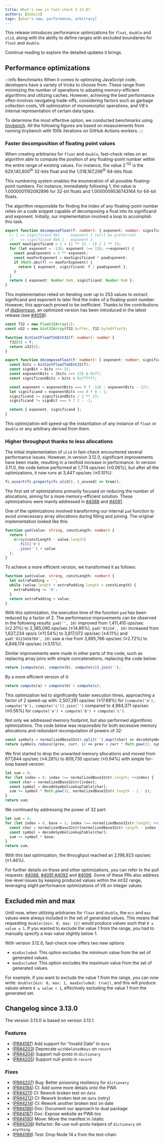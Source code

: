 ```yaml
---
title: What's new in fast-check 3.13.0?
authors: [dubzzz]
tags: [what's new, performance, arbitrary]
---
```


This release introduces performance optimizations for `float`, `double` and `ulid`, along with the ability to define ranges with excluded boundaries for `float` and `double`.

Continue reading to explore the detailed updates it brings.

<!--truncate-->

## Performance optimizations

:::info Benchmarks
When it comes to optimizing JavaScript code, developers have a variety of tricks to choose from. These range from minimizing the number of operations to adopting memory-efficient algorithms and utilizing caches. However, achieving the best performance often involves navigating trade-offs, considering factors such as garbage collection costs, V8 optimization of monomorphic operations, and V8's internal representation of certain data types.

To determine the most effective option, we conducted benchmarks using [tinybench](https://github.com/tinylibs/tinybench). All the following figures are based on measurements from running tinybench with 100k iterations on GitHub Actions workers.
:::

### Faster decomposition of floating point values

When creating arbitraries for `float` and `double`, fast-check relies on an algorithm able to compute the position of any floating-point number within the entire range of existing values. For instance, the value 2<sup>-52</sup> is the 629,145,600<sup>th</sup> 32-bits float and the 1,018,167,296<sup>th</sup> 64-bits float.

This numbering system enables the enumeration of all possible floating-point numbers. For instance, immediately following 1, the value is 1.0000001192092896 for 32-bit floats and 1.0000009536743164 for 64-bit floats.

The algorithm responsible for finding the index of any floating-point number relies on a code snippet capable of decomposing a float into its significand and exponent. Initially, our implementation involved a loop to accomplish this task.

```ts
export function decomposeFloat(f: number): { exponent: number; significand: number } {
  // 1 => significand 0b1   - exponent 1 (will be preferred)
  //   => significand 0b0.1 - exponent 2
  const maxSignificand = 1 + (2 ** 23 - 1) / 2 ** 23;
  for (let exponent = -126; exponent !== 128; ++exponent) {
    const powExponent = 2 ** exponent;
    const maxForExponent = maxSignificand * powExponent;
    if (Math.abs(f) <= maxForExponent) {
      return { exponent, significand: f / powExponent };
    }
  }
  return { exponent: Number.NaN, significand: Number.NaN };
}
```

This implementation relied on iterating over up to 253 values to extract significand and exponent to later find the index of a floating-point number. However, this approach proved to be inefficient. Thanks to the contributions of [@zbjornson](https://github.com/zbjornson), an optimized version has been introduced in the latest release (see [#4059](https://github.com/dubzzz/fast-check/pull/4059)).

```ts
const f32 = new Float32Array(1);
const u32 = new Uint32Array(f32.buffer, f32.byteOffset);

function bitCastFloatToUInt32(f: number): number {
  f32[0] = f;
  return u32[0];
}

export function decomposeFloat(f: number): { exponent: number; significand: number } {
  const bits = bitCastFloatToUInt32(f);
  const signBit = bits >>> 31;
  const exponentBits = (bits >>> 23) & 0xff;
  const significandBits = bits & 0x7fffff;

  const exponent = exponentBits === 0 ? -126 : exponentBits - 127;
  let significand = exponentBits === 0 ? 0 : 1;
  significand += significandBits / 2 ** 23;
  significand *= signBit === 0 ? 1 : -1;

  return { exponent, significand };
}
```

This optimization will speed-up the instantiation of any instance of `float` or `double` or any arbitrary derived from them.

### Higher throughput thanks to less allocations

The initial implementation of `ulid` in fast-check encountered several performance issues. However, in version 3.12.0, significant improvements have been made, resulting in a twofold increase in performance. In version 3.11.0, the code below performed at 1,774 ops/sec (±0.06%), but after all the optimizations, it now runs at 3,447 ops/sec (±0.10%):

```ts
fc.assert(fc.property(fc.ulid(), (_unused) => true));
```

The first set of optimizations primarily focused on reducing the number of allocations, aiming for a more memory-efficient solution. These optimizations were mainly addressed in [#4088](https://github.com/dubzzz/fast-check/pull/4088) and [#4091](https://github.com/dubzzz/fast-check/pull/4091).

One of the optimizations involved transforming our internal `pad` function to avoid unnecessary array allocations during filling and joining. The original implementation looked like this:

```ts
function pad(value: string, constLength: number) {
  return (
    Array(constLength - value.length)
      .fill('0')
      .join('') + value
  );
}
```

To achieve a more efficient version, we transformed it as follows:

```ts
function pad(value: string, constLength: number) {
  let extraPadding = '';
  while (value.length + extraPadding.length < constLength) {
    extraPadding += '0';
  }
  return extraPadding + value;
}
```

With this optimization, the execution time of the function `pad` has been reduced by a factor of 2. The performance improvements can be observed in the following results: `pad('', 10)` improved from 1,411,410 ops/sec (±2.31%) to 2,385,090 ops/sec (±14.86%), `pad('01234', 10)` increased from 1,627,234 ops/s (±11.54%) to 3,817,072 ops/sec (±4.11%) and `pad('0123456789', 10)` saw a rise from 3,895,766 ops/sec (±2.72%) to 4,848,174 ops/sec (±3.15%).

Similar improvements were made in other parts of the code, such as replacing array joins with simple concatenations, replacing the code below:

```ts
return [compute(a), compute(b), compute(c)].join('');
```

By a more efficient version of it:

```ts
return compute(a) + compute(b) + compute(c);
```

This optimization led to significantly faster execution times, approaching a factor of 2 speed-up with: 2,507,281 ops/sec (±17.68%) for `[compute('a'), compute('b'), compute('c')].join('')` compared to 4,884,371 ops/sec (±0.56%) for `compute('a') + compute('b') + compute('c')`.

Not only we addressed memory footprint, but also performed algorithmic optimizations. The code below was responsible for both excessive memory allocations and redundant recomputation of powers of 32:

```ts
const symbols = normalizedBase32str.split('').map((char) => decodeSymbolLookupTable[char]);
return symbols.reduce((prev, curr, i) => prev + curr * Math.pow(32, symbols.length - 1 - i), 0);
```

We first started to drop the unwanted memory allocations and moved from 677,844 ops/sec (±4.28%) to 809,730 ops/sec (±0.94%) with simple for-loop based version:

```ts
let sum = 0;
for (let index = 0; index !== normalizedBase32str.length; ++index) {
  const char = normalizedBase32str[index];
  const symbol = decodeSymbolLookupTable[char];
  sum += symbol * Math.pow(32, normalizedBase32str.length - 1 - i);
}
return sum;
```

We continued by addressing the power of 32 part:

```ts
let sum = 0;
for (let index = 0, base = 1; index !== normalizedBase32str.length; ++index, base *= 32) {
  const char = normalizedBase32str[normalizedBase32str.length - index - 1];
  const symbol = decodeSymbolLookupTable[char];
  sum += symbol * base;
}
return sum;
```

With this last optimization, the throughput reached an 2,198,923 ops/sec (±1.46%).

For further details on these and other optimizations, you can refer to the pull requests: [#4088](https://github.com/dubzzz/fast-check/pull/4088), [#4091](https://github.com/dubzzz/fast-check/pull/4091),[#4092](https://github.com/dubzzz/fast-check/pull/4092) and [#4098](https://github.com/dubzzz/fast-check/pull/4098). Some of these PRs also address low-level issues by keeping produced values within the int32 range, leveraging slight performance optimizations of V8 on integer values.

## Excluded min and max

Until now, when utilizing arbitraries for `float` and `double`, the `min` and `max` values were always included in the set of generated values. This means that requesting `double({min: 0, max: 1})` would produce values such that `0 ≤ value ≤ 1`. If you wanted to exclude the value 1 from the range, you had to manually specify a max value slightly below 1.

With version 3.12.0, fast-check now offers two new options

- `minExcluded`: This option excludes the minimum value from the set of generated values.
- `maxExcluded`: This option excludes the maximum value from the set of generated values.

For example, if you want to exclude the value 1 from the range, you can now write: `double({min: 0, max: 1, maxExcluded: true})`, and this will produce values where `0 ≤ value < 1`, effectively excluding the value 1 from the generated set.

## Changelog since 3.13.0

The version 3.13.0 is based on version 3.12.1.

### Features

- ([PR#4197](https://github.com/dubzzz/fast-check/pull/4197)) Add support for "Invalid Date" in `date`
- ([PR#4203](https://github.com/dubzzz/fast-check/pull/4203)) Deprecate `withDeletedKeys` on `record`
- ([PR#4204](https://github.com/dubzzz/fast-check/pull/4204)) Support null-proto in `dictionary`
- ([PR#4205](https://github.com/dubzzz/fast-check/pull/4205)) Support null-proto in `record`

### Fixes

- ([PR#4207](https://github.com/dubzzz/fast-check/pull/4207)) Bug: Better poisoning resiliency for `dictionary`
- ([PR#4194](https://github.com/dubzzz/fast-check/pull/4194)) CI: Add some more details onto the PWA
- ([PR#4211](https://github.com/dubzzz/fast-check/pull/4211)) CI: Rework broken test on `date`
- ([PR#4212](https://github.com/dubzzz/fast-check/pull/4212)) CI: Rework broken test on `date` (retry)
- ([PR#4214](https://github.com/dubzzz/fast-check/pull/4214)) CI: Rework another broken test on date
- ([PR#4186](https://github.com/dubzzz/fast-check/pull/4186)) Doc: Document our approach to dual package
- ([PR#4187](https://github.com/dubzzz/fast-check/pull/4187)) Doc: Expose website as PWA too
- ([PR#4190](https://github.com/dubzzz/fast-check/pull/4190)) Move: Move the manifest in /static
- ([PR#4206](https://github.com/dubzzz/fast-check/pull/4206)) Refactor: Re-use null-proto helpers of `dictionary` on `anything`
- ([PR#4189](https://github.com/dubzzz/fast-check/pull/4189)) Test: Drop Node 14.x from the test-chain